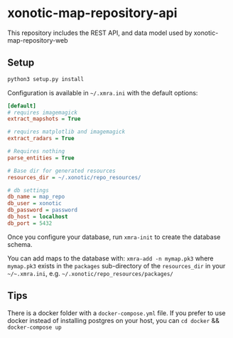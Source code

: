 # xonotic-map-repository-api
This repository includes the REST API, and data model used by xonotic-map-repository-web

## Setup

```bash
python3 setup.py install
```

Configuration is available in `~/.xmra.ini` with the default options:

```ini
[default]
# requires imagemagick
extract_mapshots = True

# requires matplotlib and imagemagick
extract_radars = True

# Requires nothing
parse_entities = True

# Base dir for generated resources
resources_dir = ~/.xonotic/repo_resources/

# db settings
db_name = map_repo
db_user = xonotic
db_password = password
db_host = localhost
db_port = 5432
```

Once you configure your database, run `xmra-init` to create the database schema.

You can add maps to the database with: `xmra-add -n mymap.pk3` where `mymap.pk3` exists in the `packages` sub-directory of the `resources_dir` in your `~/~.xmra.ini`, e.g. `~/.xonotic/repo_resources/packages/`

##  Tips

There is a docker folder with a `docker-compose.yml` file. If you prefer to use docker instead of
installing postgres on your host, you can `cd docker` && `docker-compose up`